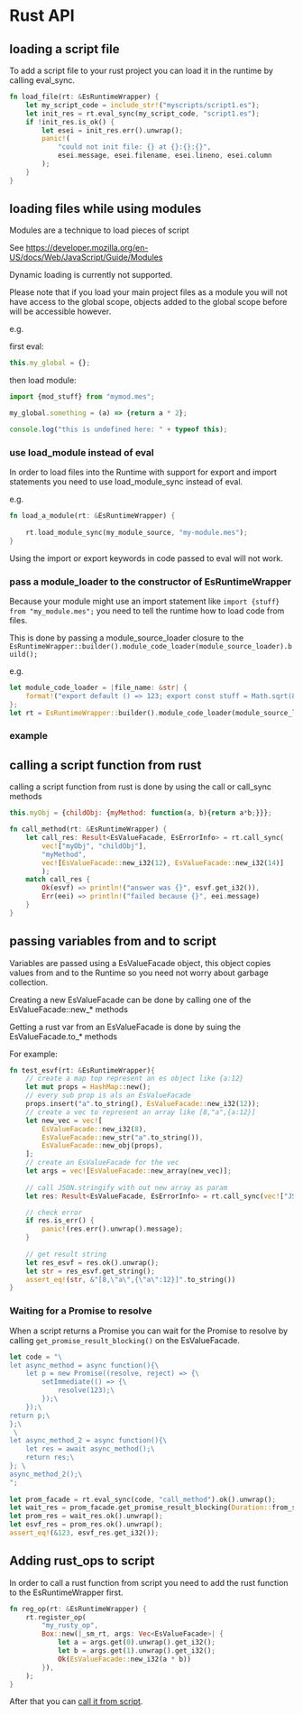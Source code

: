 # Rust API

## loading a script file

To add a script file to your rust project you can load it in the runtime by calling eval_sync.

```rust
fn load_file(rt: &EsRuntimeWrapper) {
    let my_script_code = include_str!("myscripts/script1.es");
    let init_res = rt.eval_sync(my_script_code, "script1.es");
    if !init_res.is_ok() {
        let esei = init_res.err().unwrap();
        panic!(
            "could not init file: {} at {}:{}:{}",
            esei.message, esei.filename, esei.lineno, esei.column
        );
    }
}
```

## loading files while using modules

Modules are a technique to load pieces of script

See https://developer.mozilla.org/en-US/docs/Web/JavaScript/Guide/Modules

Dynamic loading is currently not supported.

Please note that if you load your main project files as a module you will not have access to the global scope, objects added to the global scope before will be accessible however.

e.g.

first eval:
```javascript
this.my_global = {};
```

then load module:
```javascript
import {mod_stuff} from "mymod.mes";

my_global.something = (a) => {return a * 2};

console.log("this is undefined here: " + typeof this);
```


### use load_module instead of eval

In order to load files into the Runtime with support for export and import statements you need to use load_module_sync instead of eval.

e.g.
```rust
fn load_a_module(rt: &EsRuntimeWrapper) {
    
    rt.load_module_sync(my_module_source, "my-module.mes");
}
```

Using the import or export keywords in code passed to eval will not work.

### pass a module_loader to the constructor of EsRuntimeWrapper

Because your module might use an import statement like `import {stuff} from "my_module.mes";` you need to tell the runtime how to load code from files.

This is done by passing a module_source_loader closure to the ```EsRuntimeWrapper::builder().module_code_loader(module_source_loader).build();```

e.g.

```rust
let module_code_loader = |file_name: &str| {
    format!("export default () => 123; export const stuff = Math.sqrt(8);; \n\nconsole.log('parsing a module from code loader for filename: {}');", file_name)
};
let rt = EsRuntimeWrapper::builder().module_code_loader(module_source_loader).build();
```
  
### example

## calling a script function from rust

calling a script function from rust is done by using the call or call_sync methods

```javascript
this.myObj = {childObj: {myMethod: function(a, b){return a*b;}}};
```

```rust
fn call_method(rt: &EsRuntimeWrapper) {
    let call_res: Result<EsValueFacade, EsErrorInfo> = rt.call_sync(
        vec!["myObj", "childObj"], 
        "myMethod", 
        vec![EsValueFacade::new_i32(12), EsValueFacade::new_i32(14)]
        );
    match call_res {
        Ok(esvf) => println!("answer was {}", esvf.get_i32()),
        Err(eei) => println!("failed because {}", eei.message)
    }
}
```

## passing variables from and to script

Variables are passed using a EsValueFacade object, this object copies values from
and to the Runtime so you need not worry about garbage collection.

Creating a new EsValueFacade can be done by calling one of the EsValueFacade::new_* methods

Getting a rust var from an EsValueFacade is done by suing the EsValueFacade.to_* methods

For example:

```rust
fn test_esvf(rt: &EsRuntimeWrapper){
    // create a map top represent an es object like {a:12}
    let mut props = HashMap::new();
    // every sub prop is als an EsValueFacade
    props.insert("a".to_string(), EsValueFacade::new_i32(12));
    // create a vec to represent an array like [8,"a",{a:12}]
    let new_vec = vec![
        EsValueFacade::new_i32(8),
        EsValueFacade::new_str("a".to_string()),
        EsValueFacade::new_obj(props),
    ];
    // create an EsValueFacade for the vec
    let args = vec![EsValueFacade::new_array(new_vec)];
  
    // call JSON.stringify with out new array as param
    let res: Result<EsValueFacade, EsErrorInfo> = rt.call_sync(vec!["JSON"], "stringify", args);

    // check error
    if res.is_err() {
        panic!(res.err().unwrap().message);
    }
 
    // get result string
    let res_esvf = res.ok().unwrap();
    let str = res_esvf.get_string();
    assert_eq!(str, &"[8,\"a\",{\"a\":12}]".to_string())
}
```

### Waiting for a Promise to resolve

When a script returns a Promise you can wait for the Promise to resolve by 
calling ```get_promise_result_blocking()``` on the EsValueFacade.

```rust
let code = "\
let async_method = async function(){\
    let p = new Promise((resolve, reject) => {\
        setImmediate(() => {\
            resolve(123);\
        });\
    });\
return p;\
};\
 \
let async_method_2 = async function(){\
    let res = await async_method();\
    return res;\
}; \
async_method_2();\
";
        
let prom_facade = rt.eval_sync(code, "call_method").ok().unwrap();
let wait_res = prom_facade.get_promise_result_blocking(Duration::from_secs(5));
let prom_res = wait_res.ok().unwrap();
let esvf_res = prom_res.ok().unwrap();
assert_eq!(&123, esvf_res.get_i32());
```

## Adding rust_ops to script

In order to call a rust function from script you need to add the rust function to the EsRuntimeWrapper first.

```rust
fn reg_op(rt: &EsRuntimeWrapper) {
    rt.register_op(
        "my_rusty_op",
        Box::new(|_sm_rt, args: Vec<EsValueFacade>| {
            let a = args.get(0).unwrap().get_i32();
            let b = args.get(1).unwrap().get_i32();
            Ok(EsValueFacade::new_i32(a * b))
        }),
    );
}
```

After that you can [call it from script](SCRIPT.md#calling-rust-ops).

